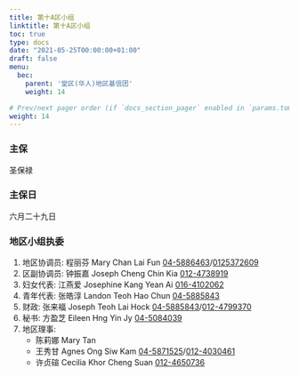 ```yaml
---
title: 第十A区小组
linktitle: 第十A区小组
toc: true
type: docs
date: "2021-05-25T00:00:00+01:00"
draft: false
menu:
  bec:
    parent: '堂区(华人)地区基信团'
    weight: 14

# Prev/next pager order (if `docs_section_pager` enabled in `params.toml`)
weight: 14
---
```


### 主保
圣保禄

### 主保日
六月二十九日

### 地区小组执委
1. 地区协调员: 程丽芬 Mary Chan Lai Fun [04-5886463](tel:045886463)/[0125372609](tel:0125372609)
2. 区副协调员: 钟振嘉 Joseph Cheng Chin Kia [012-4738919](tel:0124738919)
3. 妇女代表: 江燕爱 Josephine Kang Yean Ai [016-4102062](tel:0164102062)
4. 青年代表: 张皓淳 Landon Teoh Hao Chun [04-5885843](tel:045885843)
5. 财政: 张来福 Joseph Teoh Lai Hock [04-5885843](tel:045885843)/[012-4799370](tel:0124799370)  
6. 秘书: 方盈芝 Eileen Hng Yin Jy [04-5084039](tel:045084039)
7. 地区理事:
   - 陈莉娜 Mary Tan
   - 王秀甘 Agnes Ong Siw Kam [04-5871525](tel:045871525)/[012-4030461](tel:0124030461)
   - 许贞碹 Cecilia Khor Cheng Suan [012-4650736](tel:0124650736)
